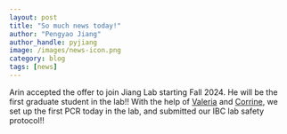 ```yaml
---
layout: post
title: "So much news today!"
author: "Pengyao Jiang"
author_handle: pyjiang
image: /images/news-icon.png
category: blog
tags: [news]
---
```


Arin accepted the offer to join Jiang Lab starting Fall 2024. He will be the first graduate student in the lab!! 
With the help of [Valeria] and [Corrine], we set up the first PCR today in the lab, and submitted our IBC lab safety protocol!! 



[Valeria]: /team/valeria-icaza/
[Corrine]: /team/corrine-penrose/

